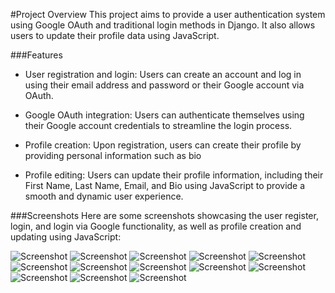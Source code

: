 #Project Overview
This project aims to provide a user authentication system using Google OAuth and traditional login methods in Django. It also allows users to update their profile data using JavaScript.

###Features

- User registration and login: Users can create an account and log in using their email address and password or their Google account via OAuth.

- Google OAuth integration: Users can authenticate themselves using their Google account credentials to streamline the login process.

- Profile creation: Upon registration, users can create their profile by providing personal information such as bio

- Profile editing: Users can update their profile information, including their First Name, Last Name, Email, and Bio using JavaScript to provide a smooth and dynamic user experience.

###Screenshots
Here are some screenshots showcasing the user register, login, and login via Google functionality, as well as profile creation and updating using JavaScript:

![Screenshot](screenshots/djangoAuthProfile-1.png)
![Screenshot](screenshots/djangoAuthProfile-2.png)
![Screenshot](screenshots/djangoAuthProfile-3.png)
![Screenshot](screenshots/djangoAuthProfile-4.png)
![Screenshot](screenshots/djangoAuthProfile-5.png)
![Screenshot](screenshots/djangoAuthProfile-6.png)
![Screenshot](screenshots/djangoAuthProfile-7.png)
![Screenshot](screenshots/djangoAuthProfile-8.png)
![Screenshot](screenshots/djangoAuthProfile-9.png)
![Screenshot](screenshots/djangoAuthProfile-10.png)
![Screenshot](screenshots/djangoAuthProfile-11.png)
![Screenshot](screenshots/djangoAuthProfile-12.png)
![Screenshot](screenshots/djangoAuthProfile-13.png)
